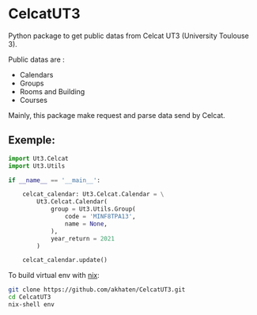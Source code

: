 # CelcatUT3

Python package to get public datas from Celcat UT3 (University Toulouse 3).

Public datas are :
- Calendars
- Groups
- Rooms and Building
- Courses

Mainly, this package make request and parse data send by Celcat.

## Exemple:

```py
import Ut3.Celcat
import Ut3.Utils

if __name__ == '__main__':

    celcat_calendar: Ut3.Celcat.Calendar = \
        Ut3.Celcat.Calendar(
            group = Ut3.Utils.Group(
                code = 'MINF8TPA13',
                name = None,
            ),
            year_return = 2021
        )

    celcat_calendar.update()
```

To build virtual env with [nix](https://nixos.org/download.html):

```bash
git clone https://github.com/akhaten/CelcatUT3.git
cd CelcatUT3
nix-shell env
```